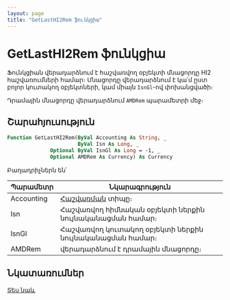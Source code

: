 ```yaml
---
layout: page
title: "GetLastHI2Rem ֆունկցիա"
---
```


# GetLastHI2Rem ֆունկցիա

Ֆունկցիան վերադարձնում է հաշվառվող օբյեկտի մնացորդը HI2 հաշվառումների համար։
Մնացորդը վերադարձնում է կա՛մ ըստ բոլոր կուտակող օբյեկտների, կամ միայն `IsnGl`-ով փոխանցվածի։

Դրամային մնացորդը վերադարձնում `AMDRem` պարամետրի մեջ։

## Շարահյուսություն

``` vb
Function GetLastHI2Rem(ByVal Accounting As String, _
                       ByVal Isn As Long, _
              Optional ByVal IsnGl As Long = -1, _
              Optional AMDRem As Currency) As Currency
```

Բաղադրիչներն են՝


| Պարամետր | Նկարագրություն |
|--|--|
| Accounting | [Հաշվառման](../../AsAccounting.md) տիպը։ |
| Isn | Հաշվառվող հիմնական օբյեկտի ներքին նույնականացման համար։ |
| IsnGl | Հաշվառվող կուտակող օբյեկտի ներքին նույնականացման համար։ |
| AMDRem | վերադարձնում է դրամային մնացորդը։ |

## Նկատառումներ

[Տես նաև](../../../functions.html)

